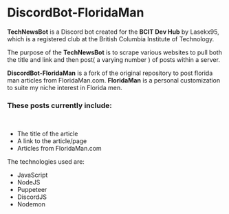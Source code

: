 # DiscordBot-FloridaMan

**TechNewsBot** is a Discord bot created for the **BCIT Dev Hub** by Lasekx95, which is a registered club at the British Columbia Institute of Technology.

The purpose of the **TechNewsBot** is to scrape various websites to pull both the title and link and then post( a varying number ) of posts within a server.

**DiscordBot-FloridaMan** is a fork of the original repository to post florida man articles from FloridaMan.com. **FloridaMan** is a personal customization to suite my niche interest in Florida men.

<h3>These posts currently include:</h3><br>
<ul>
  <li>The title of the article</li>
  <li>A link to the article/page</li>
  <li>Articles from FloridaMan.com</li>
</ul>

The technologies used are:<br>
<ul>
  <li>JavaScript</li>
  <li>NodeJS</li>
  <li>Puppeteer</li>
  <li>DiscordJS</li>
  <li>Nodemon</li>
</ul>

